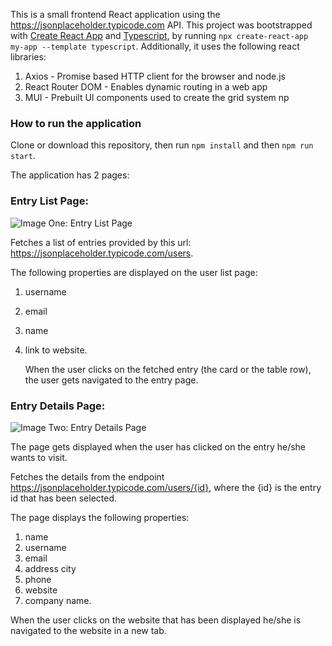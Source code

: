 This is a small frontend React application using the https://jsonplaceholder.typicode.com API. This project was bootstrapped with [Create React App](https://github.com/facebook/create-react-app) and [Typescript](https://www.typescriptlang.org/), by running `npx create-react-app my-app --template typescript`. Additionally, it uses the following react libraries:
1. Axios - Promise based HTTP client for the browser and node.js
2. React Router DOM - Enables dynamic routing in a web app
3. MUI - Prebuilt UI components used to create the grid system
np
### How to run the application
Clone or download this repository, then run `npm install` and then `npm run start`.

The application has 2 pages:

### Entry List Page:

![Image One: Entry List Page](https://i.imgur.com/I41nhbG.png)

Fetches a list of entries provided by this url: https://jsonplaceholder.typicode.com/users.

The following properties are displayed on the user list page:

1. username 
2. email
3. name 
4. link to website.

   When the user clicks on the fetched entry (the card or the table row), the user gets navigated to the entry page. 

### Entry Details Page:

![Image Two: Entry Details Page](https://i.imgur.com/yF1LbcK.png)

The page gets displayed when the user has clicked on the entry he/she wants to visit.

Fetches the details from the endpoint https://jsonplaceholder.typicode.com/users/{id}, where the {id} is the entry id that has been selected.

The page displays the following properties:

1. name
2. username
3. email
4. address city
5. phone
6. website 
7. company name.

When the user clicks on the website that has been displayed he/she is navigated to the website in a new tab.